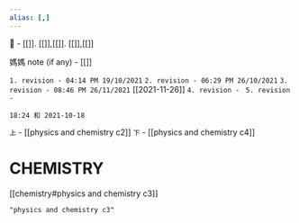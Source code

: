```yaml
---
alias: [,]
---
```

🔖 - [[]]. [[]],[[]]. [[]],[[]]

媽媽 note (if any) - [[]]

`1. revision - 04:14 PM 19/10/2021`
`2. revision - 06:29 PM 26/10/2021`
`3. revision - 08:46 PM 26/11/2021` [[2021-11-26]]
`4. revision - `
`5. revision - `
		
`18:24 和 2021-10-18`

`上` - [[physics and chemistry c2]]
`下` - [[physics and chemistry c4]]

# CHEMISTRY
[[chemistry#physics and chemistry c3]]

```query 2021-10-19 16:30
"physics and chemistry c3"
```